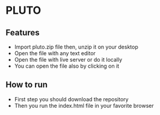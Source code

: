 # PLUTO


## Features

- Import pluto.zip file then, unzip it on your desktop
- Open the file with any text editor
- Open the file with live server or do it locally 
- You can open the file also by clicking on it


## How to run

- First step you should download the repository
- Then you run the index.html file in your favorite browser
